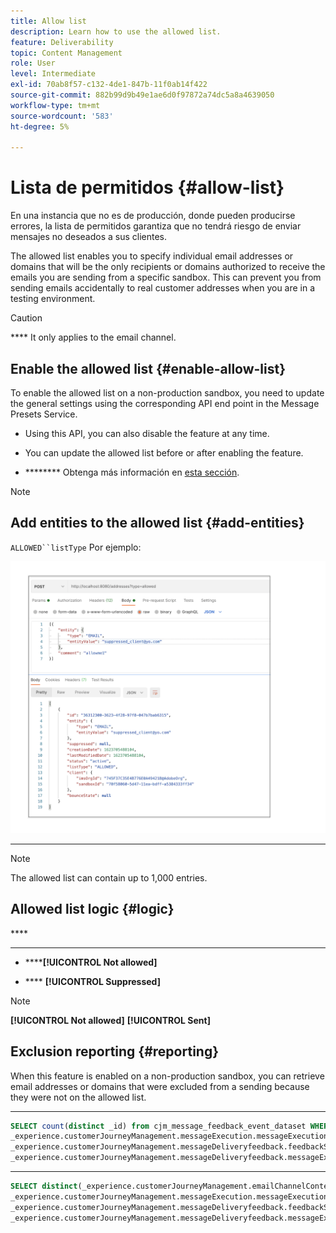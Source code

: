 ```yaml
---
title: Allow list
description: Learn how to use the allowed list.
feature: Deliverability
topic: Content Management
role: User
level: Intermediate
exl-id: 70ab8f57-c132-4de1-847b-11f0ab14f422
source-git-commit: 882b99d9b49e1ae6d0f97872a74dc5a8a4639050
workflow-type: tm+mt
source-wordcount: '583'
ht-degree: 5%

---
```


# Lista de permitidos {#allow-list}

[](../administration/sandboxes.md) En una instancia que no es de producción, donde pueden producirse errores, la lista de permitidos garantiza que no tendrá riesgo de enviar mensajes no deseados a sus clientes.

The allowed list enables you to specify individual email addresses or domains that will be the only recipients or domains authorized to receive the emails you are sending from a specific sandbox. This can prevent you from sending emails accidentally to real customer addresses when you are in a testing environment.

>[!CAUTION]
>
>**** It only applies to the email channel.

## Enable the allowed list {#enable-allow-list}

To enable the allowed list on a non-production sandbox, you need to update the general settings using the corresponding API end point in the Message Presets Service.

* Using this API, you can also disable the feature at any time.

* You can update the allowed list before or after enabling the feature.

* ******** Obtenga más información en [esta sección](#logic).

<!--To enable this feature on a non-production sandbox, update the allowed list so that it is no longer empty. To disable it, clear up the allowed list so that it is again empty.

Learn more on the allowed list logic in this section.
-->

>[!NOTE]
>
>[](preview.md#send-proofs)[](../building-journeys/testing-the-journey.md)

## Add entities to the allowed list {#add-entities}

`ALLOWED``listType` Por ejemplo:

![](assets/allow-list-api.png)

************

>[!NOTE]
>
>The allowed list can contain up to 1,000 entries.

[](https://experienceleague.adobe.com/docs/experience-platform/landing/platform-apis/api-guide.html)

## Allowed list logic {#logic}

**** [](suppression-list.md)

****

* ******[!UICONTROL Not allowed]**

* **** [](suppression-list.md)**[!UICONTROL Suppressed]**

>[!NOTE]
>
>**[!UICONTROL Not allowed]** ****[](../building-journeys/read-segment.md)[](../building-journeys/journeys-message.md)******[!UICONTROL Sent]**
>
>[](../reports/live-report.md)[](../reports/global-report.md)

## Exclusion reporting {#reporting}

When this feature is enabled on a non-production sandbox, you can retrieve email addresses or domains that were excluded from a sending because they were not on the allowed list. [](https://experienceleague.adobe.com/docs/experience-platform/query/api/getting-started.html)

****

```sql
SELECT count(distinct _id) from cjm_message_feedback_event_dataset WHERE
_experience.customerJourneyManagement.messageExecution.messageExecutionID = '<MESSAGE_EXECUTION_ID>' AND
_experience.customerJourneyManagement.messageDeliveryfeedback.feedbackStatus = 'exclude' AND
_experience.customerJourneyManagement.messageDeliveryfeedback.messageExclusion.reason = 'EmailNotAllowed'
```

****

```sql
SELECT distinct(_experience.customerJourneyManagement.emailChannelContext.address) from cjm_message_feedback_event_dataset WHERE
_experience.customerJourneyManagement.messageExecution.messageExecutionID IS NOT NULL AND
_experience.customerJourneyManagement.messageDeliveryfeedback.feedbackStatus = 'exclude' AND
_experience.customerJourneyManagement.messageDeliveryfeedback.messageExclusion.reason = 'EmailNotAllowed'
```
